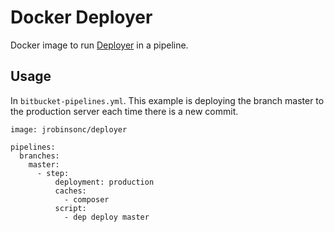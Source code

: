 # Docker Deployer

Docker image to run [Deployer](https://deployer.org/) in a pipeline.

## Usage

In `bitbucket-pipelines.yml`. This example is deploying the branch master to the production server each time there is a new commit.

```
image: jrobinsonc/deployer

pipelines:
  branches:
    master:
      - step:
          deployment: production
          caches:
            - composer
          script:
            - dep deploy master
```
